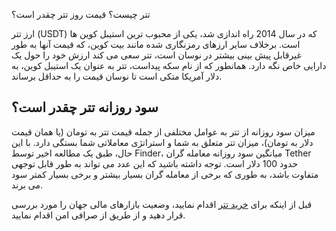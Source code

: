 تتر چیست؟ قیمت روز تتر چقدر است؟

  

ارز تتر (USDT) که در سال 2014 راه اندازی شد، یکی از محبوب ترین استیبل کوین ها است. برخلاف سایر ارزهای رمزنگاری شده مانند بیت کوین، که قیمت آنها به طور غیرقابل پیش بینی بیشتر در نوسان است، تتر سعی می کند ارزش خود را حول یک دارایی خاص نگه دارد. همانطور که از نام سکه پیداست، تتر به عنوان یک استیبل کوین، به دلار آمریکا متکی است تا نوسان قیمت را به حداقل برساند.

  

## سود روزانه تتر چقدر است؟

میزان سود روزانه از تتر به عوامل مختلفی از جمله قیمت تتر به تومان (یا همان قیمت دلار به تومان)، میزان تتر متعلق به شما و استراتژی معاملاتی شما بستگی دارد. با این حال، طبق یک مطالعه اخیر توسط Finder، میانگین سود روزانه معامله گران Tether حدود 100 دلار است. توجه داشته باشید که این عدد می تواند به طور قابل توجهی متفاوت باشد، به طوری که برخی از معامله گران بسیار بیشتر و برخی بسیار کمتر سود می برند.

قبل از اینکه برای [خرید تتر](https://ok-ex.io/buy-and-sell/USDT/) اقدام نمایید، وضعیت بازارهای مالی جهان را مورد بررسی قرار دهید و از طریق از صرافی امن اقدام نمایید.
